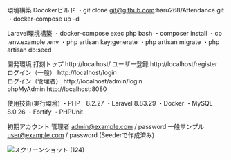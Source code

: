 環境構築
Docokerビルド
・git clone git@github.com:haru268/Attendance.git
・docker-compose up -d

Laravel環境構築
・docker-compose exec php bash
・composer install
・cp .env.example .env
・php artisan key:generate
・php artisan migrate
・php artisan db:seed

開発環境
打刻トップ	http://localhost/
ユーザー登録	http://localhost/register	
ログイン（一般）	http://localhost/login	
ログイン（管理者）	http://localhost/admin/login	
phpMyAdmin	http://localhost:8080

使用技術(実行環境)
・PHP　8.2.27
・Laravel 8.83.29
・Docker
・MySQL　8.0.26
・Fortify
・PHPUnit

初期アカウント
管理者	admin@example.com / password
一般サンプル	user@example.com / password (Seederで作成済み)

![スクリーンショット (124)](https://github.com/user-attachments/assets/49a68e82-2bb8-458e-8ee6-2a4c4c1a3450)
